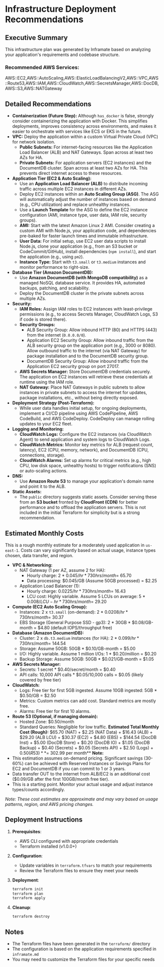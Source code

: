 # Infrastructure Deployment Recommendations

## Executive Summary

This infrastructure plan was generated by Inframate based on analyzing your application's requirements and codebase structure.

### Recommended AWS Services:

AWS::EC2,AWS::AutoScaling,AWS::ElasticLoadBalancingV2,AWS::VPC,AWS::Route53,AWS::IAM,AWS::CloudWatch,AWS::SecretsManager,AWS::DocDB,AWS::S3,AWS::NATGateway

## Detailed Recommendations

*   **Containerization (Future Step):** Although `has_docker` is false, strongly consider containerizing the application with Docker. This simplifies deployments, improves consistency across environments, and makes it easier to orchestrate with services like ECS or EKS in the future.
*   **VPC:** Deploy the application within a custom Virtual Private Cloud (VPC) for network isolation.
    *   **Public Subnets:** For internet-facing resources like the Application Load Balancer (ALB) and NAT Gateways. Span across at least two AZs for HA.
    *   **Private Subnets:** For application servers (EC2 instances) and the DocumentDB cluster. Span across at least two AZs for HA. This prevents direct internet access to these resources.
*   **Application Tier (EC2 & Auto Scaling):**
    *   Use an **Application Load Balancer (ALB)** to distribute incoming traffic across multiple EC2 instances in different AZs.
    *   Deploy EC2 instances within an **Auto Scaling Group (ASG)**. The ASG will automatically adjust the number of instances based on demand (e.g., CPU utilization) and replace unhealthy instances.
    *   Use a **Launch Template** for the ASG to define the EC2 instance configuration (AMI, instance type, user data, IAM role, security groups).
    *   **AMI:** Start with the latest Amazon Linux 2 AMI. Consider creating a custom AMI with Node.js, your application code, and dependencies pre-baked for faster launch times and immutable infrastructure.
    *   **User Data:** For initial setup, use EC2 user data scripts to install Node.js, clone your application (e.g., from an S3 bucket or CodeCommit/GitHub), install dependencies (`npm install`), and start the application (e.g., using `pm2`).
    *   **Instance Type:** Start with `t3.small` or `t3.medium` instances and monitor performance to right-size.
*   **Database Tier (Amazon DocumentDB):**
    *   Use **Amazon DocumentDB (with MongoDB compatibility)** as a managed NoSQL database service. It provides HA, automated backups, patching, and scalability.
    *   Deploy the DocumentDB cluster in the private subnets across multiple AZs.
*   **Security:**
    *   **IAM Roles:** Assign IAM roles to EC2 instances with least-privilege permissions (e.g., to access Secrets Manager, CloudWatch Logs, S3 if code is stored there).
    *   **Security Groups:**
        *   ALB Security Group: Allow inbound HTTP (80) and HTTPS (443) from the internet (`0.0.0.0/0`).
        *   Application EC2 Security Group: Allow inbound traffic from the ALB security group on the application port (e.g., 3000 or 8080). Allow outbound traffic to the internet (via NAT Gateway) for package installation and to the DocumentDB security group.
        *   DocumentDB Security Group: Allow inbound traffic from the Application EC2 security group on port 27017.
    *   **AWS Secrets Manager:** Store DocumentDB credentials securely. The application on EC2 instances will retrieve these credentials at runtime using the IAM role.
    *   **NAT Gateway:** Place NAT Gateways in public subnets to allow instances in private subnets to access the internet for updates, package installations, etc., without being directly exposed.
*   **Deployment Strategy (Post-Terraform):**
    *   While user data handles initial setup, for ongoing deployments, implement a CI/CD pipeline using AWS CodePipeline, AWS CodeBuild, and AWS CodeDeploy. CodeDeploy can manage rolling updates to your EC2 fleet.
*   **Logging and Monitoring:**
    *   **CloudWatch Logs:** Configure the EC2 instances (via CloudWatch Agent) to send application and system logs to CloudWatch Logs.
    *   **CloudWatch Metrics:** Monitor key metrics for ALB (request count, latency), EC2 (CPU, memory, network), and DocumentDB (CPU, connections, storage).
    *   **CloudWatch Alarms:** Set up alarms for critical metrics (e.g., high CPU, low disk space, unhealthy hosts) to trigger notifications (SNS) or auto-scaling actions.
*   **DNS:**
    *   Use **Amazon Route 53** to manage your application's domain name and point it to the ALB.
*   **Static Assets:**
    *   The `public` directory suggests static assets. Consider serving these from an **S3 bucket** fronted by **CloudFront (CDN)** for better performance and to offload the application servers. This is not included in the initial Terraform for simplicity but is a strong recommendation.

## Estimated Monthly Costs

This is a rough monthly estimate for a moderately used application in `us-east-1`. Costs can vary significantly based on actual usage, instance types chosen, data transfer, and region.
*   **VPC & Networking:**
    *   NAT Gateway (1 per AZ, assume 2 for HA):
        *   Hourly charge: 2 * $0.045/hr * 730 hrs/month = ~$65.70
        *   Data processing: $0.045/GB (Assume 50GB processed) = $2.25
    *   Application Load Balancer (1):
        *   Hourly charge: $0.0225/hr * 730 hrs/month = ~$16.43
        *   LCU cost: Highly variable. Assume 5 LCUs on average: 5 * $0.008/LCU-hr * 730 hrs/month = ~$29.20
*   **Compute (EC2 Auto Scaling Group):**
    *   Instances: 2 x `t3.small` (on-demand): 2 * $0.0208/hr * 730 hrs/month = ~$30.37
    *   EBS Storage (General Purpose SSD - gp3): 2 * 30GB * $0.08/GB-month = $4.80 (default IOPS/throughput free)
*   **Database (Amazon DocumentDB):**
    *   Cluster: 2 x `db.t3.medium` instances (for HA): 2 * $0.099/hr * 730 hrs/month = ~$144.54
    *   Storage: Assume 50GB: 50GB * $0.10/GB-month = $5.00
    *   I/O: Highly variable. Assume 1 million I/Os: 1 * $0.20/million = $0.20
    *   Backup Storage: Assume 50GB: 50GB * $0.021/GB-month = $1.05
*   **AWS Secrets Manager:**
    *   Secrets: 1 secret * $0.40/secret/month = $0.40
    *   API calls: 10,000 API calls * $0.05/10,000 calls = $0.05 (likely covered by free tier)
*   **CloudWatch:**
    *   Logs: Free tier for first 5GB ingested. Assume 10GB ingested: 5GB * $0.50/GB = $2.50
    *   Metrics: Custom metrics can add cost. Standard metrics are mostly free.
    *   Alarms: Free tier for first 10 alarms.
*   **Route 53 (Optional, if managing domain):**
    *   Hosted Zone: $0.50/month
    *   Standard Queries: Negligible for low traffic.
**Estimated Total Monthly Cost (Rough):**
$65.70 (NAT) + $2.25 (NAT Data) + $16.43 (ALB) + $29.20 (ALB LCU) + $30.37 (EC2) + $4.80 (EBS) + $144.54 (DocDB Inst) + $5.00 (DocDB Store) + $0.20 (DocDB IO) + $1.05 (DocDB Backup) + $0.40 (Secrets) + $0.05 (Secrets API) + $2.50 (Logs) + $0.50 (R53)
**= ~$302.99 per month**
**Note:**
*   This estimation assumes on-demand pricing. Significant savings (30-60%) can be achieved with Reserved Instances or Savings Plans for EC2 and DocumentDB if you can commit to 1 or 3 years.
*   Data transfer OUT to the internet from ALB/EC2 is an additional cost ($0.09/GB after the first 100GB/month free tier).
*   This is a starting point. Monitor your actual usage and adjust instance types/counts accordingly.

*Note: These cost estimates are approximate and may vary based on usage patterns, region, and AWS pricing changes.*

## Deployment Instructions

1. **Prerequisites**:
   - AWS CLI configured with appropriate credentials
   - Terraform installed (v1.0.0+)

2. **Configuration**:
   - Update variables in `terraform.tfvars` to match your requirements
   - Review the Terraform files to ensure they meet your needs

3. **Deployment**:
   ```bash
   terraform init
   terraform plan
   terraform apply
   ```

4. **Cleanup**:
   ```bash
   terraform destroy
   ```

## Notes

- The Terraform files have been generated in the `terraform/` directory
- The configuration is based on the application requirements specified in `inframate.md`
- You may need to customize the Terraform files for your specific needs
